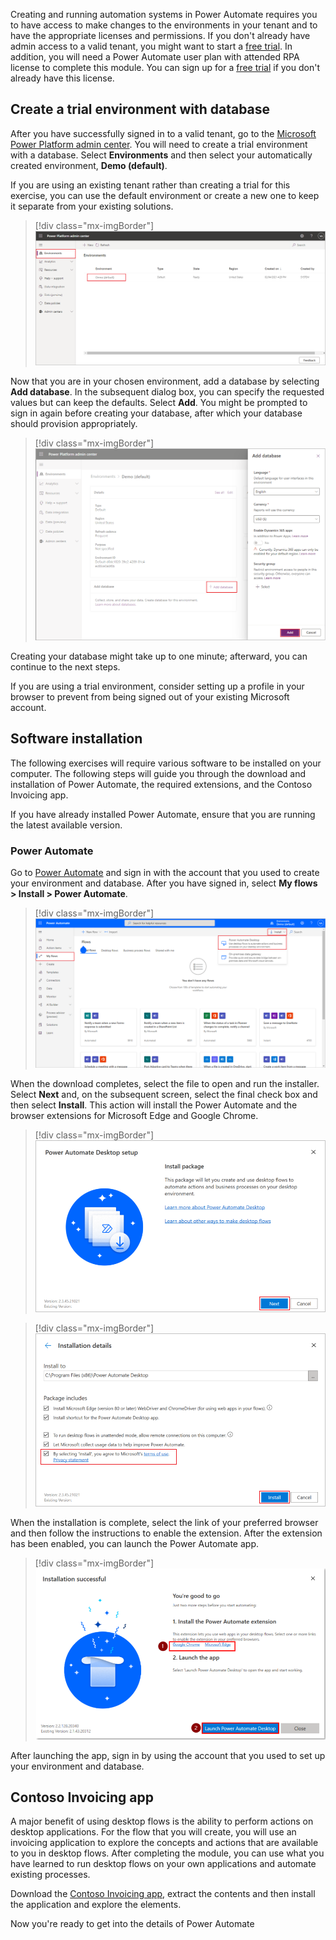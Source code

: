 Creating and running automation systems in Power Automate requires you to have access to make changes to the environments in your tenant and to have the appropriate licenses and permissions. If you don't already have admin access to a valid tenant, you might want to start a [free trial](https://www.microsoft.com/microsoft-365/enterprise/office-365-e3?activetab=pivot%3aoverviewtab/?azure-portal=true). In addition, you will need a Power Automate user plan with attended RPA license to complete this module. You can sign up for a [free trial](https://flow.microsoft.com/pricing/?azure-portal=true) if you don't already have this license.

## Create a trial environment with database

After you have successfully signed in to a valid tenant, go to the [Microsoft Power Platform admin center](https://admin.powerplatform.microsoft.com/environments/?azure-portal=true). You will need to create a trial environment with a database. Select **Environments** and then select your automatically created environment, **Demo (default)**.

If you are using an existing tenant rather than creating a trial for this exercise, you can use the default environment or create a new one to keep it separate from your existing solutions.

> [!div class="mx-imgBorder"]
> [![Screenshot of the Environments list in Microsoft Power Platform admin center.](../media/environments.png)](../media/environments.png#lightbox)

Now that you are in your chosen environment, add a database by selecting **Add database**. In the subsequent dialog box, you can specify the requested values but can keep the defaults. Select **Add**. You might be prompted to sign in again before creating your database, after which your database should provision appropriately.

> [!div class="mx-imgBorder"]
> [![Screenshot of the Add database feature with details diplayed and Add button.](../media/database.png)](../media/database.png#lightbox)

Creating your database might take up to one minute; afterward, you can continue to the next steps.

If you are using a trial environment, consider setting up a profile in your browser to prevent from being signed out of your existing Microsoft account.

## Software installation

The following exercises will require various software to be installed on your computer. The following steps will guide you through the download and installation of Power Automate, the required extensions, and the Contoso Invoicing app.

If you have already installed Power Automate, ensure that you are running the latest available version.

### Power Automate

Go to [Power Automate](https://flow.microsoft.com/?azure-portal=true) and sign in with the account that you used to create your environment and database. After you have signed in, select **My flows > Install > Power Automate**.

> [!div class="mx-imgBorder"]
> [![Screenshot of the Install menu with Power Automate option.](../media/install-desktop.png)](../media/install-desktop.png#lightbox)

When the download completes, select the file to open and run the installer. Select **Next** and, on the subsequent screen, select the final check box and then select **Install**. This action will install the Power Automate and the browser extensions for Microsoft Edge and Google Chrome.

> [!div class="mx-imgBorder"]
> [![Screenshot of the Power Automate Setup Install Package with Next button.](../media/installer-1.png)](../media/installer-1.png#lightbox)

> [!div class="mx-imgBorder"]
> [![Screenshot of the Installation details window with Install button.](../media/installer-2.png)](../media/installer-2.png#lightbox)

When the installation is complete, select the link of your preferred browser and then follow the instructions to enable the extension. After the extension has been enabled, you can launch the Power Automate app.

> [!div class="mx-imgBorder"]
> [![Screenshot of the Installation successful screen with Launch Power Automate button.](../media/installer-3.png)](../media/installer-3.png#lightbox)

After launching the app, sign in by using the account that you used to set up your environment and database.

## Contoso Invoicing app

A major benefit of using desktop flows is the ability to perform actions on desktop applications. For the flow that you will create, you will use an invoicing application to explore the concepts and actions that are available to you in desktop flows. After completing the module, you can use what you have learned to run desktop flows on your own applications and automate existing processes.

Download the [Contoso Invoicing app](https://github.com/MicrosoftDocs/mslearn-developer-tools-power-platform/raw/master/power-automate-desktop/contoso-invoice-app/ContosoInvoicingSetup.zip), extract the contents and then install the application and explore the elements.

Now you're ready to get into the details of Power Automate
